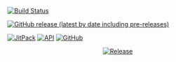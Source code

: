 
<p align="center">
  
  <a href="https://circleci.com/gh/vuejs/vue/tree/dev"><img src="https://img.shields.io/circleci/project/github/vuejs/vue/dev.svg?sanitize=true" alt="Build Status"></a>
  
[![GitHub release (latest by date including pre-releases)](https://img.shields.io/github/v/release/JeovaniMartinez/Android-Utils?color=orange&include_prereleases&style=flat-square)](#) 

[![JitPack](https://img.shields.io/jitpack/v/github/JeovaniMartinez/Android-Utils?color=blue&style=flat-square)](https://jitpack.io/#JeovaniMartinez/Android-Utils) [![API](https://img.shields.io/badge/API-17%2B-lightgrey?style=flat-square)](#) [![GitHub](https://img.shields.io/github/license/JeovaniMartinez/Android-Utils?style=flat-square)](/LICENSE)

</p>


<p align="center">
  <a href="https://github.com/JeovaniMartinez/Android-Utils/releases/"><img src="https://img.shields.io/github/v/release/JeovaniMartinez/Android-Utils?color=orange&include_prereleases&style=flat-square" alt="Release"></a>
</p>
